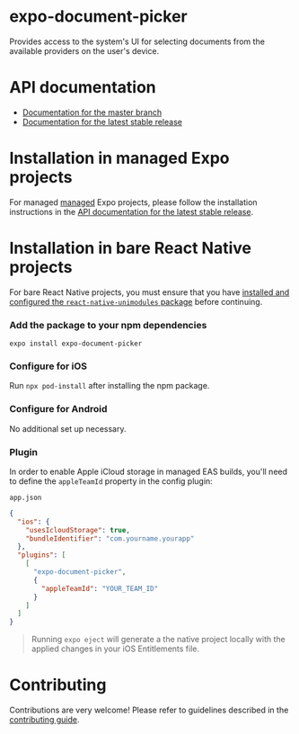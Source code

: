 # expo-document-picker

Provides access to the system's UI for selecting documents from the available providers on the user's device.

# API documentation

- [Documentation for the master branch](https://github.com/expo/expo/blob/master/docs/pages/versions/unversioned/sdk/document-picker.md)
- [Documentation for the latest stable release](https://docs.expo.dev/versions/latest/sdk/document-picker/)

# Installation in managed Expo projects

For managed [managed](https://docs.expo.dev/versions/latest/introduction/managed-vs-bare/) Expo projects, please follow the installation instructions in the [API documentation for the latest stable release](https://docs.expo.dev/versions/latest/sdk/document-picker/).

# Installation in bare React Native projects

For bare React Native projects, you must ensure that you have [installed and configured the `react-native-unimodules` package](https://github.com/expo/expo/tree/master/packages/react-native-unimodules) before continuing.

### Add the package to your npm dependencies

```
expo install expo-document-picker
```

### Configure for iOS

Run `npx pod-install` after installing the npm package.

### Configure for Android

No additional set up necessary.

### Plugin

In order to enable Apple iCloud storage in managed EAS builds, you'll need to define the `appleTeamId` property in the config plugin:

`app.json`

```json
{
  "ios": {
    "usesIcloudStorage": true,
    "bundleIdentifier": "com.yourname.yourapp"
  },
  "plugins": [
    [
      "expo-document-picker",
      {
        "appleTeamId": "YOUR_TEAM_ID"
      }
    ]
  ]
}
```

> Running `expo eject` will generate a the native project locally with the applied changes in your iOS Entitlements file.

# Contributing

Contributions are very welcome! Please refer to guidelines described in the [contributing guide](https://github.com/expo/expo#contributing).
